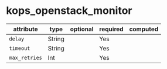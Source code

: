 # kops_openstack_monitor

| attribute | type | optional | required | computed |
| --- | --- | --- | --- | --- |
| `delay` | String |  | Yes |  |
| `timeout` | String |  | Yes |  |
| `max_retries` | Int |  | Yes |  |
